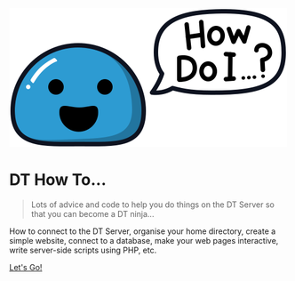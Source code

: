 ![](_media/blob-speak.svg)

# DT How To...

> Lots of advice and code to help you do things on the DT Server so that you can become a DT ninja...

How to connect to the DT Server, organise your home directory, create a simple website, connect to a database, make your web pages interactive, write server-side scripts using PHP, etc.

[Let's Go!](index.md)
